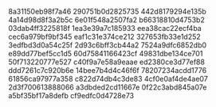 8a31150eb98f7a46
290751b0d2825735
442d8179294e135b
4a14d98d8f3a2b5c
6e01f548a2507fa2
b66318810d4753b2
03dab4ff3225818f
1ea3e39a7c185933
eea38cac22ecf4ba
cec6a979bf9bf345
eaf1c31e374ce212
327653fb33e1d252
3edfbd3d0a54c25f
2d93c6bff3cb44a2
7524a9dfc6852db0
e89dd77bef5cc1d5
60d75841166423cf
49831dbe134ce701
50f713220777e527
c40f9a7e58a9eaae
ed2380ce3d77ef88
ddd7261c7c920b6e
14bee7b4d4c46f6f
78207234acdd1776
61856ca97977a358
c822d74db4c3de83
4cf0e0af4de4ae07
2d3f700613888066
a3dbded2cd11667e
0f22c3abd845a07e
a5bf35bf17a8defb
cf9edfc0d4728e73
